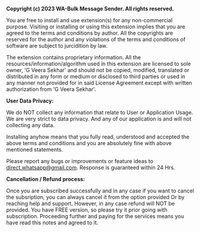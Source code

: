 
**Copyright (c) 2023 WA-Bulk Message Sender. All rights reserved.**

You are free to install and use extension(s) for any non-commercial purpose. Visiting or installing or using 
this extension implies that you are agreed to the terms and conditions by author. All the copyrights are reserved for the author and any violations of the terms and conditions of software are subject to jurcidition by law.
 
The extension contains proprietary information. All the resources/information/algorithm used in this extension are 
licensed to sole owner, 'G Veera Sekhar' and should not be copied, modified, translated or distributed in any form or medium
or disclosed to third parties or used in any manner not provided for in said License Agreement except with 
written authorization from 'G Veera Sekhar'.

**User Data Privacy:**

We do NOT collect any information that relate to User or Application Usage. We are very strict to data privacy. And any of our application is and will not collecting any data.

Installing anyhow means that you fully read, understood and accepted the above terms and conditions and you are absolutely fine with above mentioned statements. 

Please report any bugs or improvements or feature ideas to direct.whatsapp@gmail.com. Response is guaranteed within 24 Hrs.

**Cancellation / Refund process:**

Once you are subscribed successfully and in any case if you want to cancel the subsription, you can always cancel it from the option provided Or by reaching help and support. However, in any case refund will NOT be provided. You have FREE version, so please try it prior going with subscription. Proceeding further and paying for the services means you have read this notes and agreed to it.
